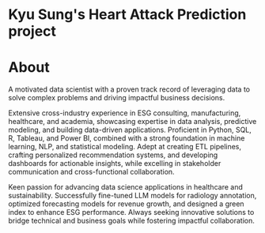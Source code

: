 # Kyu Sung's Heart Attack Prediction project
# About
A motivated data scientist with a proven track record of leveraging data to solve complex problems and driving impactful business decisions.

Extensive cross-industry experience in ESG consulting, manufacturing, healthcare, and academia, showcasing expertise in data analysis, predictive modeling, and building data-driven applications. Proficient in Python, SQL, R, Tableau, and Power BI, combined with a strong foundation in machine learning, NLP, and statistical modeling. Adept at creating ETL pipelines, crafting personalized recommendation systems, and developing dashboards for actionable insights, while excelling in stakeholder communication and cross-functional collaboration.

Keen passion for advancing data science applications in healthcare and sustainability. Successfully fine-tuned LLM models for radiology annotation, optimized forecasting models for revenue growth, and designed a green index to enhance ESG performance. Always seeking innovative solutions to bridge technical and business goals while fostering impactful collaboration.
